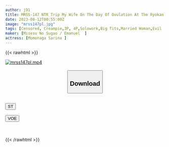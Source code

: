 ```yaml
---
author: j91
title: MRSS-147 NTR Trip My Wife On The Day Of Ovulation At The Ryokan I Stayed For The Purpose Of Making A Child Was Cummed Out By Brutal Male College Students Sarina Momonaga
date: 2023-08-12T00:55:00Z
image: "mrss147pl.jpg"
tags: [Censored, Creampie,3P, 4P,Solowork,Big Tits,Married Woman,Evil	]
maker: [Misesu No Sugao / Emanuel  ]
actress: [Momonaga Sarina ]
---
```



{{< rawhtml >}}

<div class="video" data-videoid="2zOVJPeKLyHZvJX">
    <a href="javascript:;">
        <img src="https://my.j91.asia/posts/mrss147pl/mrss147pl.jpg" width="WIDTH" height="HEIGHT" alt="mrss147pl.mp4" loading="lazy">
    </a>
</div>

<script type="text/javascript" src="https://j91.asia/asset/on-demand-st.js"></script>

<br>
  <link rel="stylesheet" href="https://j91.asia/asset/bs5.css">
  
  <center>
  <button class="btn btn-primary" type="button" data-bs-toggle="collapse" data-bs-target=".multi-collapse" aria-expanded="false" aria-controls="multiCollapseExample1 multiCollapseExample2"><h2>Download</h2></button></center>
</p>
<div class="row">
  <div class="col">
    <div class="collapse multi-collapse" id="multiCollapseExample1">
      <div class="card card-body">
	      	      <br>
<div class="buttons">  
<a href="https://streamtape.to/v/2zOVJPeKLyHZvJX"><button class="btn-hover color-3"><i class="fa fa-download"></i> ST</button></a></div>
    </div>
  </div>
</div>
  <div class="col">
    <div class="collapse multi-collapse" id="multiCollapseExample2">
      <div class="card card-body">
	      <br>
<div class="buttons">
    <a href="https://voe.sx/wcnkaeloprcw"><button class="btn-hover color-9"><i class="fa fa-download"></i> VOE</button></a></div>
<br><br>
      </div>
    </div>
  </div>
</div>

{{< /rawhtml >}}